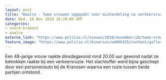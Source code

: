 ```yaml
---
layout: post
title: "Waalre - Twee vrouwen opgepakt voor mishandeling na verkeersruzie"
date: Wed, 28 Nov 2018 10:29:00 GMT
categories: 
- noord-brabant 
- waalre 
externe_link: "https://www.politie.nl/nieuws/2018/november/28/twee-vrouwen-opgepakt-voor-mishandeling-na-verkeersruzie.html"
feature_image: "https://www.politie.nl/binaries/w400h225/content/gallery/politie/stockfotos/infra-en-voertuigen/sirene-op-politieauto.jpg"
---
```


Een 48-jarige vrouw raakte dinsdagavond rond 20.00 uur gewond nadat ze betrokken raakte bij een verkeersruzie. Het slachtoffer werd bijna geschept door een personenauto bij de Kranssen waarna een ruzie tussen beide partijen ontstond.
